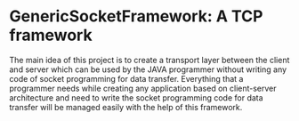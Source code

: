 # GenericSocketFramework: A TCP framework

The main idea of this project is to create a transport layer between the client and server which can be used by the JAVA programmer without writing any code of socket programming for data transfer. Everything that a programmer needs while creating any application based on client-server architecture and need to write the socket programming code for data transfer will be managed easily with the help of this framework.

